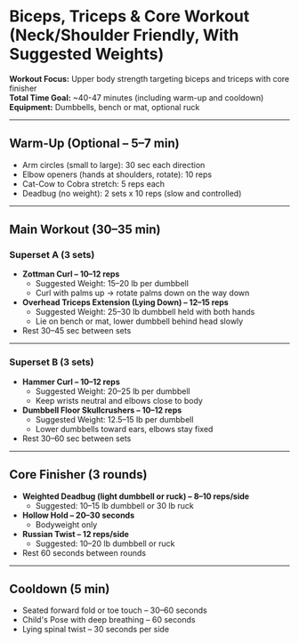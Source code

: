 # Biceps, Triceps & Core Workout (Neck/Shoulder Friendly, With Suggested Weights)

**Workout Focus:** Upper body strength targeting biceps and triceps with core finisher  
**Total Time Goal:** ~40-47 minutes (including warm-up and cooldown)  
**Equipment:** Dumbbells, bench or mat, optional ruck  

---

## Warm-Up (Optional – 5–7 min)
- Arm circles (small to large): 30 sec each direction
- Elbow openers (hands at shoulders, rotate): 10 reps
- Cat-Cow to Cobra stretch: 5 reps each
- Deadbug (no weight): 2 sets x 10 reps (slow and controlled)

---

## Main Workout (30–35 min)

### Superset A (3 sets)
- **Zottman Curl – 10–12 reps**  
  - Suggested Weight: 15–20 lb per dumbbell  
  - Curl with palms up → rotate palms down on the way down  
- **Overhead Triceps Extension (Lying Down) – 12–15 reps**  
  - Suggested Weight: 25–30 lb dumbbell held with both hands  
  - Lie on bench or mat, lower dumbbell behind head slowly  
- Rest 30–45 sec between sets

---

### Superset B (3 sets)
- **Hammer Curl – 10–12 reps**  
  - Suggested Weight: 20–25 lb per dumbbell  
  - Keep wrists neutral and elbows close to body  
- **Dumbbell Floor Skullcrushers – 10–12 reps**  
  - Suggested Weight: 12.5–15 lb per dumbbell  
  - Lower dumbbells toward ears, elbows stay fixed  
- Rest 30–60 sec between sets

---

## Core Finisher (3 rounds)
- **Weighted Deadbug (light dumbbell or ruck) – 8–10 reps/side**  
  - Suggested: 10–15 lb dumbbell or 30 lb ruck
- **Hollow Hold – 20–30 seconds**  
  - Bodyweight only
- **Russian Twist – 12 reps/side**  
  - Suggested: 10–20 lb dumbbell or ruck
- Rest 60 seconds between rounds

---

## Cooldown (5 min)
- Seated forward fold or toe touch – 30–60 seconds
- Child's Pose with deep breathing – 60 seconds
- Lying spinal twist – 30 seconds per side